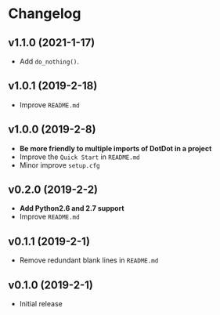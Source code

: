 # Changelog

## v1.1.0 (2021-1-17)
* Add `do_nothing()`.

## v1.0.1 (2019-2-18)
* Improve `README.md`

## v1.0.0 (2019-2-8)
* __Be more friendly to multiple imports of DotDot in a project__
* Improve the `Quick Start` in `README.md`
* Minor improve `setup.cfg`

## v0.2.0 (2019-2-2)
* __Add Python2.6 and 2.7 support__
* Improve `README.md`

## v0.1.1 (2019-2-1)
* Remove redundant blank lines in `README.md`

## v0.1.0 (2019-2-1)
* Initial release

